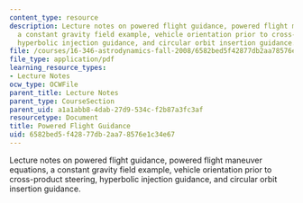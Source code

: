 ```yaml
---
content_type: resource
description: Lecture notes on powered flight guidance, powered flight maneuver equations,
  a constant gravity field example, vehicle orientation prior to cross-product steering,
  hyperbolic injection guidance, and circular orbit insertion guidance.
file: /courses/16-346-astrodynamics-fall-2008/6582bed5f42877db2aa78576e1c34e67_lec_20.pdf
file_type: application/pdf
learning_resource_types:
- Lecture Notes
ocw_type: OCWFile
parent_title: Lecture Notes
parent_type: CourseSection
parent_uid: a1a1abb8-4dab-27d9-534c-f2b87a3fc3af
resourcetype: Document
title: Powered Flight Guidance
uid: 6582bed5-f428-77db-2aa7-8576e1c34e67
---
```

Lecture notes on powered flight guidance, powered flight maneuver equations, a constant gravity field example, vehicle orientation prior to cross-product steering, hyperbolic injection guidance, and circular orbit insertion guidance.